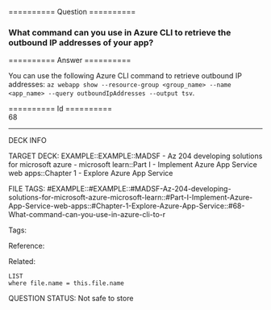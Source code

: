 ========== Question ==========  

### What command can you use in Azure CLI to retrieve the outbound IP addresses of your app?  

========== Answer ==========  

You can use the following Azure CLI command to retrieve outbound IP addresses:
`az webapp show --resource-group <group_name> --name <app_name> --query outboundIpAddresses --output tsv`.

========== Id ==========  
68

---

DECK INFO

TARGET DECK: EXAMPLE::EXAMPLE::MADSF - Az 204 developing solutions for microsoft azure - microsoft learn::Part I - Implement Azure App Service web apps::Chapter 1 - Explore Azure App Service

FILE TAGS: #EXAMPLE::#EXAMPLE::#MADSF-Az-204-developing-solutions-for-microsoft-azure-microsoft-learn::#Part-I-Implement-Azure-App-Service-web-apps::#Chapter-1-Explore-Azure-App-Service::#68-What-command-can-you-use-in-azure-cli-to-r

Tags:

Reference:

Related:

```dataview
LIST
where file.name = this.file.name
```

QUESTION STATUS: Not safe to store
